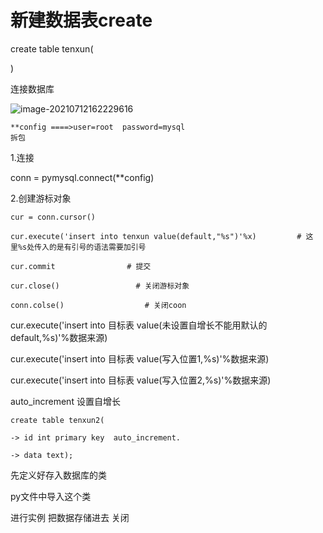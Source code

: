 # 新建数据表create

create table tenxun(

)

连接数据库

![image-20210712162229616](C:\Users\Administrator\AppData\Roaming\Typora\typora-user-images\image-20210712162229616.png)



```
**config ====>user=root  password=mysql
拆包
```

1.连接

conn = pymysql.connect(**config)

2.创建游标对象

```
cur = conn.cursor()

cur.execute('insert into tenxun value(default,"%s")'%x)			# 这里%s处传入的是有引号的语法需要加引号

cur.commit				  # 提交

cur.close()				 	# 关闭游标对象

conn.colse()				  # 关闭coon
```

cur.execute('insert into 目标表 value(未设置自增长不能用默认的default,%s)'%数据来源)

cur.execute('insert into 目标表 value(写入位置1,%s)'%数据来源)

cur.execute('insert into 目标表 value(写入位置2,%s)'%数据来源)



auto_increment				设置自增长

```
create table tenxun2(

-> id int primary key  auto_increment.

-> data text);
```





先定义好存入数据库的类

py文件中导入这个类

进行实例   把数据存储进去   关闭

